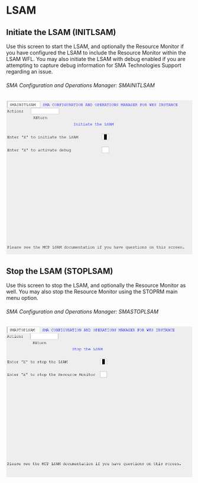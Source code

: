 # LSAM

## Initiate the LSAM (INITLSAM)

Use this screen to start the LSAM, and optionally the Resource Monitor if you have configured the LSAM to include the Resource Monitor within the LSAM WFL. You may also initiate the LSAM with debug enabled if you are attempting to capture debug information for SMA Technologies Support regarding an issue.

###### SMA Configuration and Operations Manager: SMAINITLSAM

![SMAINITLSAM](../../../static/img/smainitlsam.png)

## Stop the LSAM (STOPLSAM)

Use this screen to stop the LSAM, and optionally the Resource Monitor as well. You may also stop the Resource Monitor using the STOPRM main menu option.

###### SMA Configuration and Operations Manager: SMASTOPLSAM

![SMASTOPLSAM](../../../static/img/smastoplsam.png)
